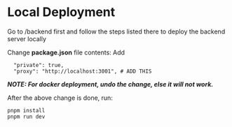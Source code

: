 # Local Deployment
Go to /backend first and follow the steps listed there to deploy the backend server locally

Change **package.json** file contents:
Add 
```
  "private": true,
  "proxy": "http://localhost:3001", # ADD THIS
```

***NOTE: For docker deployment, undo the change, else it will not work.***

After the above change is done, run:
```
pnpm install
pnpm run dev
```